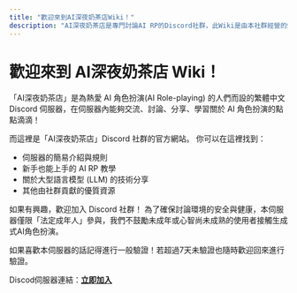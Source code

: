 ```yaml
---
title: "歡迎來到AI深夜奶茶店Wiki！"
description: "AI深夜奶茶店是專門討論AI RP的Discord社群，此Wiki是由本社群經營的知識庫。"
---
```


# 歡迎來到 AI深夜奶茶店 Wiki！

「AI深夜奶茶店」是為熱愛 AI 角色扮演(AI Role-playing) 的人們而設的繁體中文 Discord 伺服器，在伺服器內能夠交流、討論、分享、學習關於 AI 角色扮演的點點滴滴！

而這裡是「AI深夜奶茶店」Discord 社群的官方網站。
你可以在這裡找到：

- 伺服器的簡易介紹與規則
- 新手也能上手的 AI RP 教學
- 關於大型語言模型 (LLM) 的技術分享
- 其他由社群貢獻的優質資源 

如果有興趣，歡迎加入 Discord 社群！
為了確保討論環境的安全與健康，本伺服器僅限「法定成年人」參與，我們不鼓勵未成年或心智尚未成熟的使用者接觸生成式AI角色扮演。

如果喜歡本伺服器的話記得進行一般驗證！若超過7天未驗證也隨時歡迎回來進行驗證。

Discod伺服器連結：[**立即加入**](https://discord.gg/9BeQfJuhgj)
